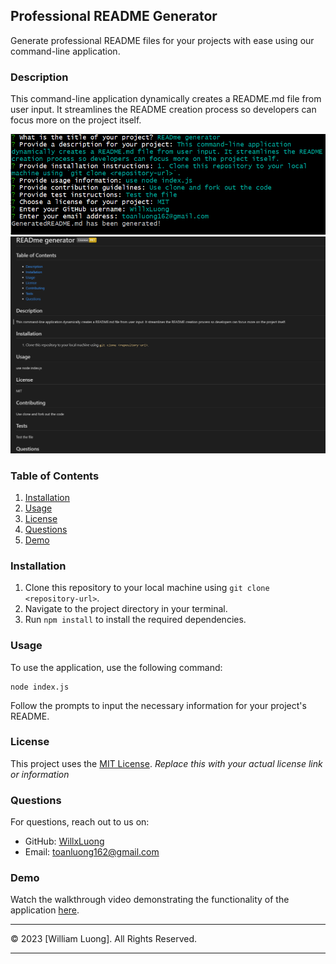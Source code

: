## Professional README Generator

Generate professional README files for your projects with ease using our command-line application.

### Description

This command-line application dynamically creates a README.md file from user input. It streamlines the README creation process so developers can focus more on the project itself.

![screenshot of command line application](./readme%20generator1.png)
![screenshot of generated readme file](./readme%20generator2.png)


### Table of Contents

1. [Installation](#installation)
2. [Usage](#usage)
3. [License](#license)
4. [Questions](#questions)
5. [Demo](#demo)

### Installation

1. Clone this repository to your local machine using `git clone <repository-url>`.
2. Navigate to the project directory in your terminal.
3. Run `npm install` to install the required dependencies.

### Usage

To use the application, use the following command:

```
node index.js
```

Follow the prompts to input the necessary information for your project's README.

### License

This project uses the [MIT License](./LICENSE). *Replace this with your actual license link or information*


### Questions

For questions, reach out to us on:
- GitHub: [WillxLuong](https://github.com/WillxLuong)
- Email: toanluong162@gmail.com

### Demo

Watch the walkthrough video demonstrating the functionality of the application [here]().

---

© 2023 [William Luong]. All Rights Reserved.

---

